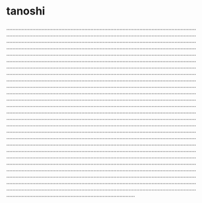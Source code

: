 # tanoshi

............................................................................................................................................................................................................................................................................................................................................................................................................................................................................................................................................................................................................................................................................................................................................................................................................................................................................................................................................................................................................................................................................................................................................................................................................................................................................................................................................................................................................................................................................................................................................................................................................................................................................................................................................................................................................................................................................................................................................................................................................................................................................................................................................................................................................................................................................................................................................................................................................................................................................................................................................................................................................................................................................................................................................................................................................................................................................................................................................................................................................................................................................................................................................................................................................................................................................................................................................................................................................................................
